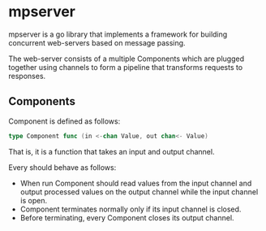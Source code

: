 # mpserver

mpserver is a go library that implements a framework for building 
concurrent web-servers based on message passing.

The web-server consists of a multiple Components which are plugged 
together using channels to form a pipeline that transforms requests 
to responses.

## Components

Component is defined as follows:

```go
type Component func (in <-chan Value, out chan<- Value)
```
That is, it is a function that takes an input and output channel.

Every should behave as follows:
* When run Component should read values from the input channel
and output processed values on the output channel while the input 
channel is open.
* Component terminates normally only if its input channel is closed.
* Before terminating, every Component closes its output channel.

